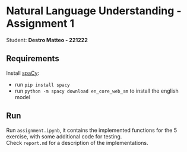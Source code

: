 # Natural Language Understanding - Assignment 1 
Student: **Destro Matteo - 221222**

## Requirements
Install [spaCy](https://spacy.io/):
- run `pip install spacy`
- run `python -m spacy download en_core_web_sm` to install the english model

## Run
Run `assignment.ipynb`, it contains the implemented functions for the 5 exercise, with some additional code for testing. \
Check `report.md` for a description of the implementations.


